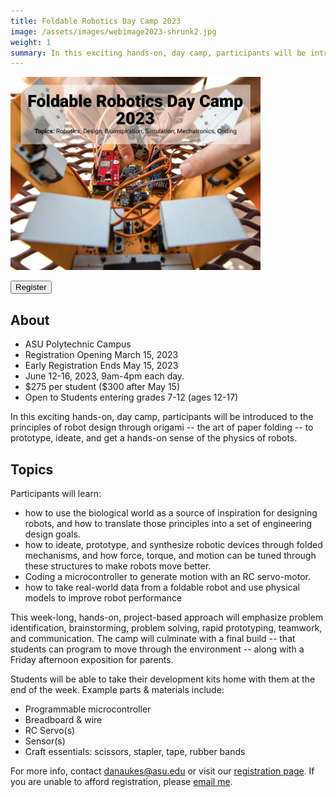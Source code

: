 ```yaml
---
title: Foldable Robotics Day Camp 2023
image: /assets/images/webimage2023-shrunk2.jpg
weight: 1
summary: In this exciting hands-on, day camp, participants will be introduced to the principles of robot design through origami -- the art of paper folding -- to prototype, ideate, and get a hands-on sense of the physics of robots.
---
```


<div class="text-center">
<img src="/assets/images/webimage2023-shrunk2.jpg" width="400px">
</div>


<a href="https://specialevents.asu.edu/foldable-robotics-camp-2023"> <button type="button" class="btn btn-primary">Register</button></a>

## About

* ASU Polytechnic Campus
* Registration Opening March 15, 2023
* Early Registration Ends May 15, 2023
* June 12-16, 2023, 9am-4pm each day.
* \$275 per student (\$300 after May 15)
* Open to Students entering grades 7-12 (ages 12-17)

In this exciting hands-on, day camp, participants will be introduced to the principles of robot design through origami -- the art of paper folding -- to prototype, ideate, and get a hands-on sense of the physics of robots.

## Topics

Participants will learn:

* how to use the biological world as a source of inspiration for designing robots, and how to translate those principles into a set of engineering design goals.
* how to ideate, prototype, and synthesize robotic devices through folded mechanisms, and how force, torque, and motion can be tuned through these structures to make robots move better.
* Coding a microcontroller to generate motion with an RC servo-motor.
* how to take real-world data from a foldable robot and use physical models to improve robot performance

This week-long, hands-on, project-based approach will emphasize problem identification, brainstorming, problem solving, rapid prototyping, teamwork, and communication. The camp will culminate with a final build -- that students can program to move through the environment -- along with a Friday afternoon exposition for parents.

Students will be able to take their development kits home with them at the end of the week.  Example parts & materials include:

* Programmable microcontroller
* Breadboard & wire
* RC Servo(s)
* Sensor(s)
* Craft essentials: scissors, stapler, tape, rubber bands

For more info, contact <danaukes@asu.edu> or visit our [registration page](https://specialevents.asu.edu/foldable-robotics-camp-2023).    If you are unable to afford registration, please [email me](danaukes@asu.edu).

<!--
<a href="#"> <button type="button" class="btn btn-primary">Registration Not Yet Available</button></a>
-->
